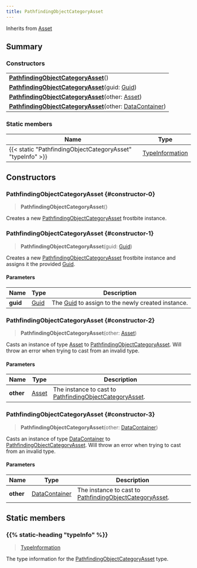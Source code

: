 ```yaml
---
title: PathfindingObjectCategoryAsset
---
```


Inherits from 
[Asset](/vext/ref/fb/asset)

## Summary
### Constructors
| |
| ----------- |
| **[PathfindingObjectCategoryAsset](#constructor-0)**() |
| **[PathfindingObjectCategoryAsset](#constructor-1)**(guid: [Guid](/vext/ref/shared/class/guid)) |
| **[PathfindingObjectCategoryAsset](#constructor-2)**(other: [Asset](/vext/ref/fb/asset)) |
| **[PathfindingObjectCategoryAsset](#constructor-3)**(other: [DataContainer](/vext/ref/shared/class/datacontainer)) |

### Static members
| Name | Type |
| ---- | ---- |
| {{< static "PathfindingObjectCategoryAsset" "typeInfo" >}} | [TypeInformation](/vext/ref/shared/class/typeinformation) |

## Constructors
### PathfindingObjectCategoryAsset {#constructor-0}
> **PathfindingObjectCategoryAsset**()

Creates a new [PathfindingObjectCategoryAsset](/vext/ref/fb/pathfindingobjectcategoryasset) frostbite instance.

### PathfindingObjectCategoryAsset {#constructor-1}
> **PathfindingObjectCategoryAsset**(guid: [Guid](/vext/ref/shared/class/guid))

Creates a new [PathfindingObjectCategoryAsset](/vext/ref/fb/pathfindingobjectcategoryasset) frostbite instance and assigns it the provided [Guid](/vext/ref/shared/class/guid).

#### Parameters
| Name | Type | Description |
| ---- | ---- | ----------- |
| **guid** | [Guid](/vext/ref/shared/class/guid) | The [Guid](/vext/ref/shared/class/guid) to assign to the newly created instance. |

### PathfindingObjectCategoryAsset {#constructor-2}
> **PathfindingObjectCategoryAsset**(other: [Asset](/vext/ref/fb/asset))

Casts an instance of type [Asset](/vext/ref/fb/asset) to [PathfindingObjectCategoryAsset](/vext/ref/fb/pathfindingobjectcategoryasset). Will throw an error when trying to cast from an invalid type.

#### Parameters
| Name | Type | Description |
| ---- | ---- | ----------- |
| **other** | [Asset](/vext/ref/fb/asset) | The instance to cast to [PathfindingObjectCategoryAsset](/vext/ref/fb/pathfindingobjectcategoryasset). |

### PathfindingObjectCategoryAsset {#constructor-3}
> **PathfindingObjectCategoryAsset**(other: [DataContainer](/vext/ref/shared/class/datacontainer))

Casts an instance of type [DataContainer](/vext/ref/shared/class/datacontainer) to [PathfindingObjectCategoryAsset](/vext/ref/fb/pathfindingobjectcategoryasset). Will throw an error when trying to cast from an invalid type.

#### Parameters
| Name | Type | Description |
| ---- | ---- | ----------- |
| **other** | [DataContainer](/vext/ref/shared/class/datacontainer) | The instance to cast to [PathfindingObjectCategoryAsset](/vext/ref/fb/pathfindingobjectcategoryasset). |

## Static members
### {{% static-heading "typeInfo" %}}
> [TypeInformation](/vext/ref/shared/class/typeinformation)

The type information for the [PathfindingObjectCategoryAsset](/vext/ref/fb/pathfindingobjectcategoryasset) type.

